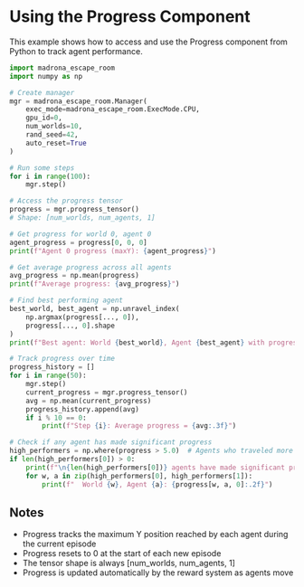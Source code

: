 # Using the Progress Component

This example shows how to access and use the Progress component from Python to track agent performance.

```python
import madrona_escape_room
import numpy as np

# Create manager
mgr = madrona_escape_room.Manager(
    exec_mode=madrona_escape_room.ExecMode.CPU,
    gpu_id=0,
    num_worlds=10,
    rand_seed=42,
    auto_reset=True
)

# Run some steps
for i in range(100):
    mgr.step()

# Access the progress tensor
progress = mgr.progress_tensor()
# Shape: [num_worlds, num_agents, 1]

# Get progress for world 0, agent 0
agent_progress = progress[0, 0, 0]
print(f"Agent 0 progress (maxY): {agent_progress}")

# Get average progress across all agents
avg_progress = np.mean(progress)
print(f"Average progress: {avg_progress}")

# Find best performing agent
best_world, best_agent = np.unravel_index(
    np.argmax(progress[..., 0]), 
    progress[..., 0].shape
)
print(f"Best agent: World {best_world}, Agent {best_agent} with progress {progress[best_world, best_agent, 0]}")

# Track progress over time
progress_history = []
for i in range(50):
    mgr.step()
    current_progress = mgr.progress_tensor()
    avg = np.mean(current_progress)
    progress_history.append(avg)
    if i % 10 == 0:
        print(f"Step {i}: Average progress = {avg:.3f}")

# Check if any agent has made significant progress
high_performers = np.where(progress > 5.0)  # Agents who traveled more than 5 units
if len(high_performers[0]) > 0:
    print(f"\n{len(high_performers[0])} agents have made significant progress!")
    for w, a in zip(high_performers[0], high_performers[1]):
        print(f"  World {w}, Agent {a}: {progress[w, a, 0]:.2f}")
```

## Notes

- Progress tracks the maximum Y position reached by each agent during the current episode
- Progress resets to 0 at the start of each new episode
- The tensor shape is always [num_worlds, num_agents, 1]
- Progress is updated automatically by the reward system as agents move